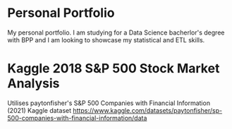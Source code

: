# Personal Portfolio
My personal portfolio. I am studying for a Data Science bacherlor's degree with BPP and I am looking to showcase my statistical and ETL skills.
# Kaggle 2018 S&P 500 Stock Market Analysis
Utilises paytonfisher's S&P 500 Companies with Financial Information (2021) Kaggle dataset https://www.kaggle.com/datasets/paytonfisher/sp-500-companies-with-financial-information/data
